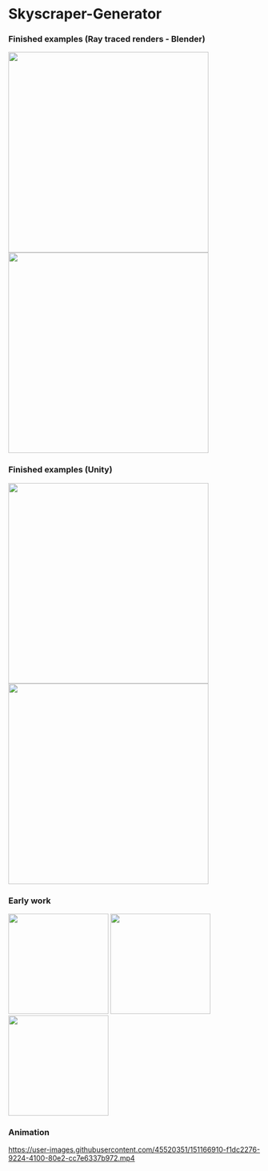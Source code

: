 # Skyscraper-Generator

### Finished examples (Ray traced renders - Blender)
<img src= "https://pbs.twimg.com/media/DrGcxcIXQAImUGT?format=jpg&name=4096x4096" height=400px>
<img src = "https://pbs.twimg.com/media/Dr0nXKxWwAIlrXE?format=jpg&name=large" height= 400px>

### Finished examples (Unity)
<img src= "https://pbs.twimg.com/media/DqOa0U4WsAAcv-I?format=jpg&name=large" height=400px>
<img src="https://pbs.twimg.com/media/DqSRq1FXcAIWry6?format=jpg&name=small" height=400px>

### Early work
<img src="https://pbs.twimg.com/media/DpolSY4VsAE4ow6?format=jpg&name=small" height=200px>
<img src="https://pbs.twimg.com/media/DpZWFZOX4AAR43n?format=jpg&name=4096x4096" height=200px>
<img src="https://pbs.twimg.com/media/DpzmPhdX4AkDkIp?format=jpg&name=medium" height=200px">
                                                                                           
### Animation
https://user-images.githubusercontent.com/45520351/151166910-f1dc2276-9224-4100-80e2-cc7e6337b972.mp4

